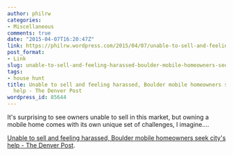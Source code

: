 ```yaml
---
author: philrw
categories:
- Miscellaneous
comments: true
date: "2015-04-07T16:20:47Z"
link: https://philrw.wordpress.com/2015/04/07/unable-to-sell-and-feeling-harassed-boulder-mobile-homeowners-seek-citys-help-the-denver-post/
post_format:
- Link
slug: unable-to-sell-and-feeling-harassed-boulder-mobile-homeowners-seek-citys-help-the-denver-post
tags:
- house hunt
title: Unable to sell and feeling harassed, Boulder mobile homeowners seek city's
  help - The Denver Post
wordpress_id: 85644
---
```


It's surprising to see owners unable to sell in this market, but owning a mobile home comes with its own unique set of challenges, I imagine....

[Unable to sell and feeling harassed, Boulder mobile homeowners seek city's help - The Denver Post](http://www.denverpost.com/ci_27860162).
